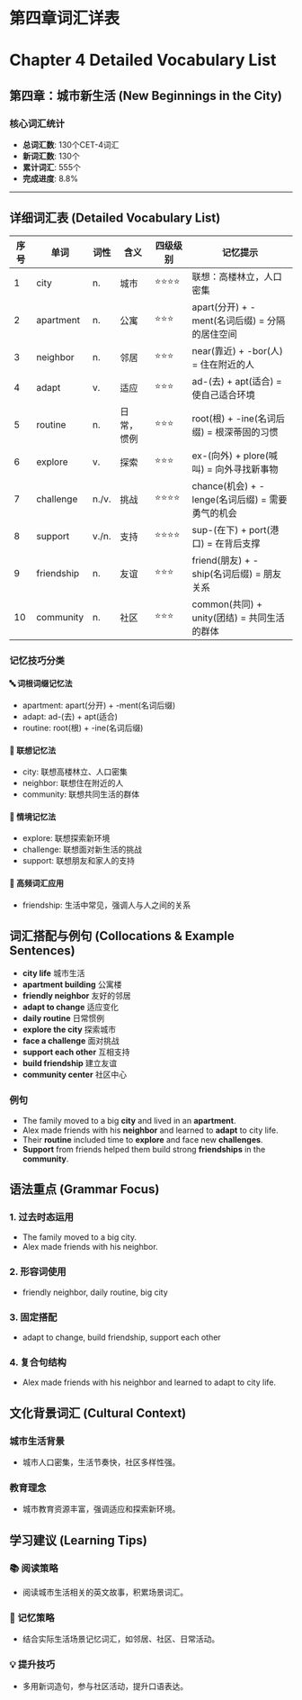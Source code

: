 
# 第四章词汇详表
# Chapter 4 Detailed Vocabulary List

## 第四章：城市新生活 (New Beginnings in the City)

### 核心词汇统计
- **总词汇数**: 130个CET-4词汇
- **新词汇数**: 130个
- **累计词汇**: 555个
- **完成进度**: 8.8%

---


## 详细词汇表 (Detailed Vocabulary List)
| 序号 | 单词 | 词性 | 含义 | 四级级别 | 记忆提示 |
|------|------|------|------|----------|----------|
| 1 | city | n. | 城市 | ⭐⭐⭐⭐ | 联想：高楼林立，人口密集 |
| 2 | apartment | n. | 公寓 | ⭐⭐⭐ | apart(分开) + -ment(名词后缀) = 分隔的居住空间 |
| 3 | neighbor | n. | 邻居 | ⭐⭐⭐ | near(靠近) + -bor(人) = 住在附近的人 |
| 4 | adapt | v. | 适应 | ⭐⭐⭐ | ad-(去) + apt(适合) = 使自己适合环境 |
| 5 | routine | n. | 日常，惯例 | ⭐⭐⭐ | root(根) + -ine(名词后缀) = 根深蒂固的习惯 |
| 6 | explore | v. | 探索 | ⭐⭐⭐ | ex-(向外) + plore(喊叫) = 向外寻找新事物 |
| 7 | challenge | n./v. | 挑战 | ⭐⭐⭐⭐ | chance(机会) + -lenge(名词后缀) = 需要勇气的机会 |
| 8 | support | v./n. | 支持 | ⭐⭐⭐⭐ | sup-(在下) + port(港口) = 在背后支撑 |
| 9 | friendship | n. | 友谊 | ⭐⭐⭐ | friend(朋友) + -ship(名词后缀) = 朋友关系 |
| 10 | community | n. | 社区 | ⭐⭐⭐ | common(共同) + unity(团结) = 共同生活的群体 |

### 记忆技巧分类
#### 🔤 词根词缀记忆法
- apartment: apart(分开) + -ment(名词后缀)
- adapt: ad-(去) + apt(适合)
- routine: root(根) + -ine(名词后缀)
#### 🔗 联想记忆法
- city: 联想高楼林立、人口密集
- neighbor: 联想住在附近的人
- community: 联想共同生活的群体
#### 📝 情境记忆法
- explore: 联想探索新环境
- challenge: 联想面对新生活的挑战
- support: 联想朋友和家人的支持
#### 🎯 高频词汇应用
- friendship: 生活中常见，强调人与人之间的关系

## 词汇搭配与例句 (Collocations & Example Sentences)
- **city life** 城市生活
- **apartment building** 公寓楼
- **friendly neighbor** 友好的邻居
- **adapt to change** 适应变化
- **daily routine** 日常惯例
- **explore the city** 探索城市
- **face a challenge** 面对挑战
- **support each other** 互相支持
- **build friendship** 建立友谊
- **community center** 社区中心

### 例句
- The family moved to a big **city** and lived in an **apartment**.
- Alex made friends with his **neighbor** and learned to **adapt** to city life.
- Their **routine** included time to **explore** and face new **challenges**.
- **Support** from friends helped them build strong **friendships** in the **community**.

## 语法重点 (Grammar Focus)
### 1. 过去时态运用
- The family moved to a big city.
- Alex made friends with his neighbor.
### 2. 形容词使用
- friendly neighbor, daily routine, big city
### 3. 固定搭配
- adapt to change, build friendship, support each other
### 4. 复合句结构
- Alex made friends with his neighbor and learned to adapt to city life.

## 文化背景词汇 (Cultural Context)
### 城市生活背景
- 城市人口密集，生活节奏快，社区多样性强。
### 教育理念
- 城市教育资源丰富，强调适应和探索新环境。

## 学习建议 (Learning Tips)
### 📚 阅读策略
- 阅读城市生活相关的英文故事，积累场景词汇。
### 🎯 记忆策略
- 结合实际生活场景记忆词汇，如邻居、社区、日常活动。
### 💡 提升技巧
- 多用新词造句，参与社区活动，提升口语表达。
